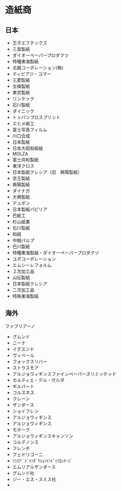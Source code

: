 # 造紙商

## 日本
- 王子エフテックス
- 三島製紙
- ダイオーペーパープロダクツ
- 特種東海製紙
- 北越コーポレーション(株)
- ティビアジ・コマー
- 三菱製紙
- 五條製紙
- 東京製紙
- リンテック
- 石川製紙　
- ダイニック
- トッパンプロスプリント
- エヒメ紙工
- 富士写真フィルム
- 川口合成
- 日本製紙
- 日本大昭和板紙
- MOLZA
- 富士共和製紙
- 東洋クロス
- 日本製紙クレシア（旧　興陽製紙）
- 京王製紙
- 興陽製紙
- ダイナガ
- 大興製紙
- デュポン
- 日本製紙パピリア
- 巴紙工
- 杉山紙業
- 石川製紙
- 和紙
- 中越パルプ
- 巴川製紙
- 特種東海製紙・ダイオーペーパープロダクツ
- ユポコーポレーション
- エムシーレフォルム
- ２次加工品
- 山伝製紙
- 日本製紙クレシア
- 二次加工品
- 特殊東海製紙

## 海外
ファブリアーノ
- グムンド
- ニーナ
- イグスンド
- ヴィベール
- フォックスリバー
- ストラスモア
- アルジョウィギンスファインペーパーズリミッテッド
- カルティエ・デル・ガルダ
- ギルバート
- コルスネス
- クレーン
- ザンダース
- ショイフレン
- アルジョウィギンス　
- アルジョウィギンス
- モホーク
- アルジョウィギンスキャンソン
- コルデノンス
- フレンチ
- フェドリゴーニ
- ｿｼｴﾃﾞ ﾄﾞｩﾝﾀﾞｸｼｮﾝｲﾝﾄﾞｩﾌﾛｯｹｰｼﾞ
- エムリアルザンダース
- グムンド社
- ジー・エス・スミス社
-  